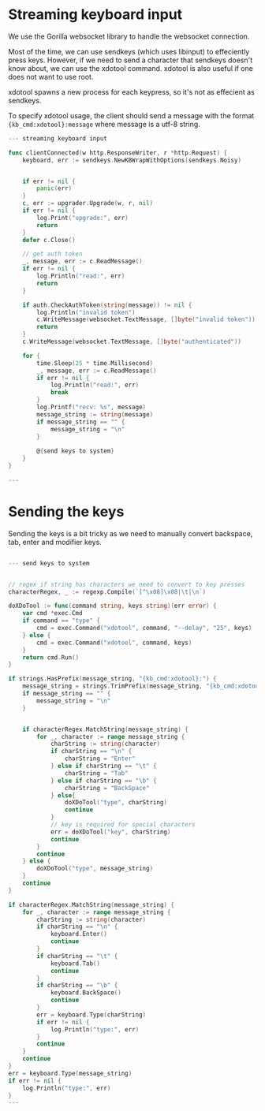 # Streaming keyboard input

We use the Gorilla websocket library to handle the websocket connection.

Most of the time, we can use sendkeys (which uses libinput) to effeciently press keys. However, if we need to send a character that sendkeys doesn't know about, we can use the xdotool command. xdotool is also useful if one does not want to use root.

xdotool spawns a new process for each keypress, so it's not as effecient as sendkeys.

To specify xdotool usage, the client should send a message with the format `{kb_cmd:xdotool}:message` where message is a utf-8 string.

``` go
--- streaming keyboard input

func clientConnected(w http.ResponseWriter, r *http.Request) {
	keyboard, err := sendkeys.NewKBWrapWithOptions(sendkeys.Noisy)


	if err != nil {
		panic(err)
	}
	c, err := upgrader.Upgrade(w, r, nil)
	if err != nil {
		log.Print("upgrade:", err)
		return
	}
	defer c.Close()

	// get auth token
	_, message, err := c.ReadMessage()
	if err != nil {
		log.Println("read:", err)
		return
	}

	if auth.CheckAuthToken(string(message)) != nil {
		log.Println("invalid token")
		c.WriteMessage(websocket.TextMessage, []byte("invalid token"))
		return
	}
	c.WriteMessage(websocket.TextMessage, []byte("authenticated"))

	for {
		time.Sleep(25 * time.Millisecond)
		_, message, err := c.ReadMessage()
		if err != nil {
			log.Println("read:", err)
			break
		}
		log.Printf("recv: %s", message)
		message_string := string(message)
		if message_string == "" {
			message_string = "\n"
		}
		
		@{send keys to system}
	}
}

---
```

# Sending the keys

Sending the keys is a bit tricky as we need to manually convert backspace, tab, enter and modifier keys.

``` go

--- send keys to system


// regex if string has characters we need to convert to key presses
characterRegex, _ := regexp.Compile(`[^\x08]\x08|\t|\n`)

doXDoTool := func(command string, keys string)(err error) {
	var cmd *exec.Cmd
	if command == "type" {
		cmd = exec.Command("xdotool", command, "--delay", "25", keys)
	} else {
		cmd = exec.Command("xdotool", command, keys)
	}
	return cmd.Run()
}

if strings.HasPrefix(message_string, "{kb_cmd:xdotool}:") {
	message_string = strings.TrimPrefix(message_string, "{kb_cmd:xdotool}:")
	if message_string == "" {
		message_string = "\n"
	}


	if characterRegex.MatchString(message_string) {
		for _, character := range message_string {
			charString := string(character)
			if charString == "\n" {
				charString = "Enter"
			} else if charString == "\t" {
				charString = "Tab"
			} else if charString == "\b" {
				charString = "BackSpace"
			} else{
				doXDoTool("type", charString)
				continue
			}
			// key is required for special characters
			err = doXDoTool("key", charString)
			continue
		}
		continue
	} else {
		doXDoTool("type", message_string)
	}
	continue
}

if characterRegex.MatchString(message_string) {
	for _, character := range message_string {
		charString := string(character)
		if charString == "\n" {
			keyboard.Enter()
			continue
		}
		if charString == "\t" {
			keyboard.Tab()
			continue
		}
		if charString == "\b" {
			keyboard.BackSpace()
			continue
		}
		err = keyboard.Type(charString)
		if err != nil {
			log.Println("type:", err)
		}
		continue
	}
	continue
}
err = keyboard.Type(message_string)
if err != nil {
	log.Println("type:", err)
}
---
```